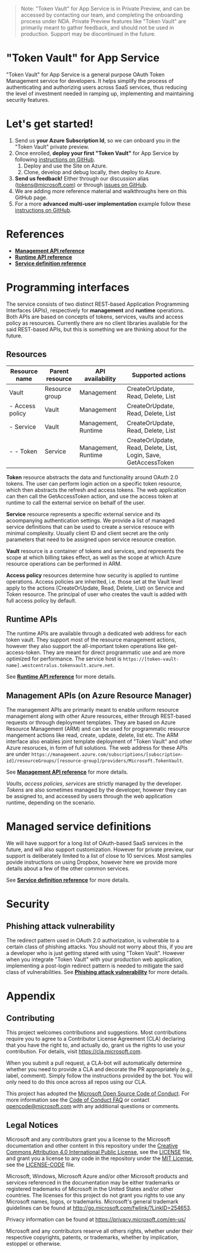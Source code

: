 
> Note: "Token Vault" for App Service is in Private Preview, and can be accessed by contacting our team, and completing the onboarding process under NDA. Private Preview features like "Token Vault" are primarily meant to gather feedback, and should not be used in production. Support may be discontinued in the future.

# "Token Vault" for App Service

"Token Vault" for App Service is a general purpose OAuth Token Management service for developers. It helps simplify the process of authenticating and authorizing users across SaaS services, thus reducing the level of investment needed in ramping up, implementing and maintaining security features.

# Let's get started!

1. Send us **your Azure Subscription Id**, so we can onboard you in the "Token Vault" private preview.
1. Once enrolled, **deploy your first "Token Vault"** for App Service by following [instructions on GitHub](https://github.com/joerob-msft/app-service-msi-tokenvault-dotnet).
    1. Deploy and use the Site on Azure.
    1. Clone, develop and debug locally, then deploy to Azure.
1. **Send us feedback!** Either through our discussion alias (tokens@microsoft.com) or through [issues on GitHub](https://github.com/Azure/azure-tokens/issues).
1. We are adding more reference material and walkthroughs here on this GitHub page.
1. For a more **advanced multi-user implementation** example follow these [instructions on GitHub](https://github.com/joerob-msft/app-service-tokenvault-advanced).

# References

- **[Management API reference](/docs/management-api-reference.md)**
- **[Runtime API reference](/docs/runtime-api-reference.md)**
- **[Service definition reference](/docs/service-definition-reference.md)**

# Programming interfaces

The service consists of two distinct REST-based Application Programming Interfaces (APIs), respectively for **management** and **runtime** operations. Both APIs are based on concepts of tokens, services, vaults and access policy as resources. Currently there are no client libraries available for the said REST-based APIs, but this is something we are thinking about for the future.

## Resources

| Resource name | Parent resource | API availability | Supported actions |
|---------------|---|--|---|
| Vault | Resource group | Management | CreateOrUpdate, Read, Delete, List |
| - Access policy | Vault | Management | CreateOrUpdate, Read, Delete, List |
| - Service | Vault | Management, Runtime | CreateOrUpdate, Read, Delete, List |
| - - Token | Service | Management, Runtime | CreateOrUpdate, Read, Delete, List, Login, Save, GetAccessToken |

**Token** resource abstracts the data and functionality around OAuth 2.0 tokens. The user can perform login action on a specific token resource, which then abstracts the refresh and access tokens. The web application can then call the GetAccessToken action, and use the access token at runtime to call the external service on behalf of the user.

**Service** resource represents a specific external service and its acoompanying authentication settings. We provide a list of managed service definitions that can be used to create a service resouce with minimal complexity. Usually client ID and client secret are the only parameters that need to be assigned upon service resource creation.

**Vault** resource is a container of tokens and services, and represents the scope at which billing takes effect, as well as the scope at which Azure resource operations can be performed in ARM.

**Access policy** resources determine how security is applied to runtime operations. Access policies are inherited, i.e. those set at the Vault level apply to the actions (CreateOrUpdate, Read, Delete, List) on Service and Token resource. The principal of user who creates the vault is added with full access policy by default.

## Runtime APIs

The runtime APIs are available through a dedicated web address for each token vault. They support most of the resource management actions, however they also support the all-important token operations like get-access-token. They are meant for direct programmatic use and are more optimized for performance. The service host is `https://[token-vault-name].westcentralus.tokenvault.azure.net`.

See **[Runtime API reference](/docs/runtime-api-reference.md)** for more details.

## Management APIs (on Azure Resource Manager)

The management APIs are primarily meant to enable uniform resource management along with other Azure resources, either through REST-based requests or through deployment templates. They are based on Azure Resource Management (ARM) and can be used for programmatic resource mangement actions like read, create, update, delete, list etc. The ARM interface also enables joint template deployment of "Token Vault" and other Azure resoruces, in form of full solutions. The web address for these APIs are under `https://management.azure.com/subscriptions/[subscription-id]/resourceGroups/[resource-group]/providers/Microsoft.TokenVault`.

See **[Management API reference](/docs/management-api-reference.md)** for more details.

*Vaults*, *access policies*, *services* are strictly managed by the developer. *Tokens* are also sometimes managed by the developer, however they can be assigned to, and accessed by users through the web application runtime, depending on the scenario.

# Managed service definitions

We will have support for a long list of OAuth-based SaaS services in the future, and will also support customization. However for private preview, our support is deliberately limited to a list of close to 10 services. Most samples povide instructions on using Dropbox, however here we provide more details about a few of the other common services.

See **[Service definition reference](/docs/service-definition-reference.md)** for more details.

# Security

## Phishing attack vulnerability

The redirect pattern used in OAuth 2.0 authorization, is vulnerable to a certain class of phishing attacks. You should not worry about this, if you are a developer who is just getting stared with using "Token Vault". However when you integrate "Token Vault" with your production web application, implementing a post-login redirect pattern is needed to mitigate the said class of vulnerabilities. See **[Phishing attack vulnerability](/docs/phishing-attack-vulnerability.md)** for more details.

# Appendix

## Contributing

This project welcomes contributions and suggestions.  Most contributions require you to agree to a
Contributor License Agreement (CLA) declaring that you have the right to, and actually do, grant us
the rights to use your contribution. For details, visit https://cla.microsoft.com.

When you submit a pull request, a CLA-bot will automatically determine whether you need to provide
a CLA and decorate the PR appropriately (e.g., label, comment). Simply follow the instructions
provided by the bot. You will only need to do this once across all repos using our CLA.

This project has adopted the [Microsoft Open Source Code of Conduct](https://opensource.microsoft.com/codeofconduct/).
For more information see the [Code of Conduct FAQ](https://opensource.microsoft.com/codeofconduct/faq/) or
contact [opencode@microsoft.com](mailto:opencode@microsoft.com) with any additional questions or comments.

## Legal Notices

Microsoft and any contributors grant you a license to the Microsoft documentation and other content
in this repository under the [Creative Commons Attribution 4.0 International Public License](https://creativecommons.org/licenses/by/4.0/legalcode),
see the [LICENSE](LICENSE) file, and grant you a license to any code in the repository under the [MIT License](https://opensource.org/licenses/MIT), see the
[LICENSE-CODE](LICENSE-CODE) file.

Microsoft, Windows, Microsoft Azure and/or other Microsoft products and services referenced in the documentation
may be either trademarks or registered trademarks of Microsoft in the United States and/or other countries.
The licenses for this project do not grant you rights to use any Microsoft names, logos, or trademarks.
Microsoft's general trademark guidelines can be found at http://go.microsoft.com/fwlink/?LinkID=254653.

Privacy information can be found at https://privacy.microsoft.com/en-us/

Microsoft and any contributors reserve all others rights, whether under their respective copyrights, patents,
or trademarks, whether by implication, estoppel or otherwise.
